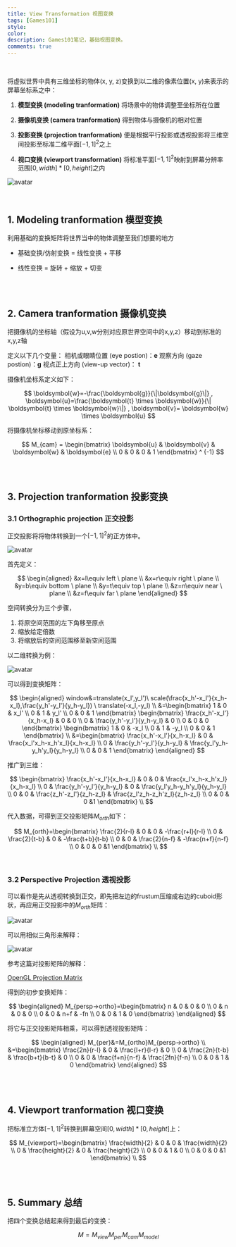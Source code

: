 ```yaml
---
title: View Transformation 视图变换
tags: [Games101]
style: 
color: 
description: Games101笔记，基础视图变换。
comments: true
---
```


<script src="https://polyfill.io/v3/polyfill.min.js?features=es6"></script>
<script id="MathJax-script" async src="https://cdn.jsdelivr.net/npm/mathjax@3/es5/tex-mml-chtml.js"></script>
<script> 
MathJax = {
  tex: {
    inlineMath: [['$', '$']],
    processEscapes: true
  }
};
</script>

<br/>

将虚拟世界中具有三维坐标的物体(x, y, z)变换到以二维的像素位置(x, y)来表示的屏幕坐标系之中：

1. **模型变换 (modeling tranformation)**
将场景中的物体调整至坐标所在位置

2. **摄像机变换 (camera tranformation)**
得到物体与摄像机的相对位置

3. **投影变换 (projection tranformation)**
便是根据平行投影或透视投影将三维空间投影至标准二维平面$[-1,1]^2$之上

4. **视口变换 (viewport transformation)**
将标准平面$[-1,1]^2$映射到屏幕分辨率范围$[0,width]*[0,height]$之内


![avatar](../assets/img/post/20200801193509676.jpg) 


<br/>

## 1. Modeling tranformation 模型变换

利用基础的变换矩阵将世界当中的物体调整至我们想要的地方

- 基础变换/仿射变换 = 线性变换 + 平移

- 线性变换 = 旋转 + 缩放 + 切变

<br/>
<br/>

## 2. Camera tranformation 摄像机变换

把摄像机的坐标轴（假设为u,v,w分别对应原世界空间中的x,y,z）移动到标准的x,y,z轴

定义以下几个变量：
相机或眼睛位置 (eye postion)：$\boldsymbol{e}$
观察方向 (gaze postion)：$\boldsymbol{g}$
视点正上方向 (view-up vector)： $\boldsymbol{t}$

摄像机坐标系定义如下：


$$
\boldsymbol{w}=-\frac{\boldsymbol{g}}{\|\boldsymbol{g}\|} ,   \boldsymbol{u}=\frac{\boldsymbol{t} \times \boldsymbol{w}}{\| \boldsymbol{t} \times  \boldsymbol{w}\|} ,   \boldsymbol{v}= \boldsymbol{w} \times  \boldsymbol{u}
$$


将摄像机坐标移动到原坐标系：


$$
M_{cam} = \begin{bmatrix}
    \boldsymbol{u} &  \boldsymbol{v} &  \boldsymbol{w} &  \boldsymbol{e} \\
   0 & 0 & 0 & 1 
\end{bmatrix} ^ {-1}
$$



<br/>
<br/>

## 3. Projection tranformation 投影变换

### 3.1 Orthographic projection 正交投影

正交投影将将物体转换到一个$[-1,1]^2$的正方体中。


![avatar](../assets/img/post/20200802230300570.jpg) 

首先定义：


$$
\begin{aligned}
&x=l\equiv left \ plane \\
&x=r\equiv right \ plane \\
&y=b\equiv bottom \ plane \\
&y=t\equiv top \ plane \\
&z=n\equiv near \ plane \\
&z=f\equiv far \ plane 
\end{aligned}
$$




空间转换分为三个步骤，

1. 将原空间范围的左下角移至原点
2. 缩放给定倍数
3. 将缩放后的空间范围移至新空间范围

以二维转换为例：


![avatar](../assets/img/post/20200804193700521.jpg) 

可以得到变换矩阵：


$$
\begin{aligned}
window&=translate(x_l',y_l')\ scale(\frac{x_h'-x_l'}{x_h-x_l},\frac{y_h'-y_l'}{y_h-y_l}) \ translate(-x_l,-y_l) \\
&=\begin{bmatrix} 1 & 0 & x_l'  \\ 0 & 1 & y_l'  \\ 0 & 0 & 1 \end{bmatrix}
\begin{bmatrix} \frac{x_h'-x_l'}{x_h-x_l} & 0 & 0  \\ 0 & \frac{y_h'-y_l'}{y_h-y_l} & 0  \\ 0 & 0 & 0 \end{bmatrix} 
\begin{bmatrix} 1 & 0 & -x_l  \\ 0 & 1 & -y_l  \\ 0 & 0 & 1 \end{bmatrix} \\
&=\begin{bmatrix} \frac{x_h'-x_l'}{x_h-x_l} & 0 & \frac{x_l'x_h-x_h'x_l}{x_h-x_l}   \\ 
0 & \frac{y_h'-y_l'}{y_h-y_l} & \frac{y_l'y_h-y_h'y_l}{y_h-y_l}  \\ 
0 & 0 & 1 \end{bmatrix} 
\end{aligned}
$$


推广到三维：


$$
\begin{bmatrix} 
\frac{x_h'-x_l'}{x_h-x_l} & 0 & 0 & \frac{x_l'x_h-x_h'x_l}{x_h-x_l}   \\ 
0 & \frac{y_h'-y_l'}{y_h-y_l} & 0 & \frac{y_l'y_h-y_h'y_l}{y_h-y_l}  \\ 
0 & 0 & \frac{z_h'-z_l'}{z_h-z_l} & \frac{z_l'z_h-z_h'z_l}{z_h-z_l}  \\ 
0 & 0 & 0 &1 \end{bmatrix} \\
$$


代入数据，可得到正交投影矩阵$M_{orth}$如下：


$$
M_{orth}=\begin{bmatrix} 
\frac{2}{r-l} & 0 & 0 & -\frac{r+l}{r-l}   \\ 
0 & \frac{2}{t-b} & 0 & -\frac{t+b}{t-b}  \\ 
0 & 0 & \frac{2}{n-f} & -\frac{n+f}{n-f} \\ 
0 & 0 & 0 &1 \end{bmatrix} \\
$$

<br/>

### 3.2 Perspective Projection 透视投影

可以看作是先从透视转换到正交，即先把左边的frustum压缩成右边的cuboid形状，再应用正交投影中的$M_{orth}$矩阵：



![avatar](../assets/img/post/20200804201136157.jpg) 


可以用相似三角形来解释： 



![avatar](../assets/img/post/20200804201216221.jpg) 

参考这篇对投影矩阵的解释：

[OpenGL Projection Matrix](http://www.songho.ca/opengl/gl_projectionmatrix.html)



得到的初步变换矩阵：


$$
\begin{aligned}
M_{persp→ortho}=\begin{bmatrix} 
n & 0 & 0 & 0 \\ 
0 & n & 0 & 0 \\ 
0 & 0 & n+f & -fn \\ 
0 & 0 & 1 & 0 \end{bmatrix}
\end{aligned}
$$




将它与正交投影矩阵相乘，可以得到透视投影矩阵：


$$
\begin{aligned}
M_{per}&=M_{ortho}M_{persp→ortho} \\
&=\begin{bmatrix} 
\frac{2n}{r-l} & 0 & \frac{l+r}{l-r} & 0 \\ 
0 & \frac{2n}{t-b} & \frac{b+t}{b-t} & 0 \\ 
0 & 0 & \frac{f+n}{n-f} & \frac{2fn}{f-n} \\ 
0 & 0 & 1 & 0 \end{bmatrix}
\end{aligned}
$$


<br/>
<br/>

## 4. Viewport tranformation 视口变换

把标准立方体$[-1,1]^2$转换到屏幕空间$[0,width]*[0,height]$上：


$$
M_{viewport}=\begin{bmatrix} 
\frac{width}{2} & 0 & 0 & \frac{width}{2} \\ 
0 & \frac{height}{2} & 0 & \frac{height}{2} \\ 
0 & 0 & 1 & 0 \\ 
0 & 0 & 0 &1 \end{bmatrix} \\
$$


<br/>
<br/>

## 5. Summary 总结

把四个变换总结起来得到最后的变换：


$$
M=M_{view}M_{per}M_{cam}M_{model}
$$

